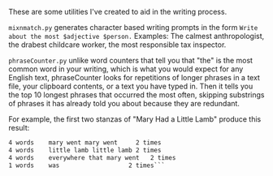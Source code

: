 These are some utilities I've created to aid in the writing process.

`mixnmatch.py` generates character based writing prompts in the form `Write about the most $adjective $person.` Examples: The calmest anthropologist, the drabest childcare worker, the most responsible tax inspector.

`phraseCounter.py` unlike word counters that tell you that "the" is the most common word in your writing, which is what you would expect for any English text, phraseCounter looks for repetitions of longer phrases in a text file, your clipboard contents, or a text you have typed in. Then it tells you the top 10 longest phrases that occurred the most often, skipping substrings of phrases it has already told you about because they are redundant.

For example, the first two stanzas of "Mary Had a Little Lamb" produce this result:

```5 words    mary had a little lamb  2 times
4 words    mary went mary went     2 times
4 words    little lamb little lamb 2 times
4 words    everywhere that mary went   2 times
1 words    was                   2 times```